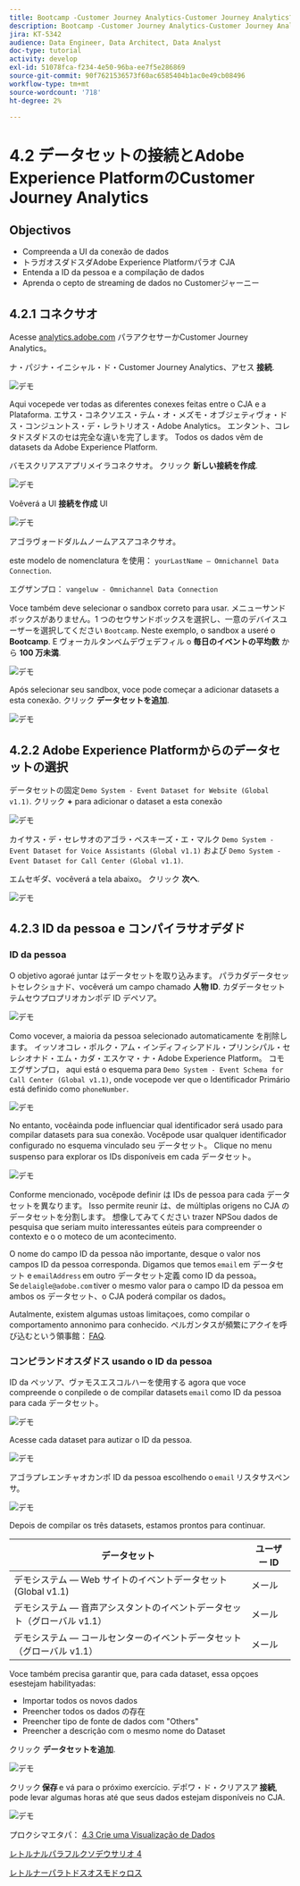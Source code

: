 ```yaml
---
title: Bootcamp -Customer Journey Analytics-Customer Journey AnalyticsでのAdobe Experience Platformデータセットの接続 — ブラジル
description: Bootcamp -Customer Journey Analytics-Customer Journey AnalyticsでのAdobe Experience Platformデータセットの接続 — ブラジル
jira: KT-5342
audience: Data Engineer, Data Architect, Data Analyst
doc-type: tutorial
activity: develop
exl-id: 51078fca-f234-4e50-96ba-ee7f5e286869
source-git-commit: 90f7621536573f60ac6585404b1ac0e49cb08496
workflow-type: tm+mt
source-wordcount: '718'
ht-degree: 2%

---
```


# 4.2 データセットの接続とAdobe Experience PlatformのCustomer Journey Analytics

## Objectivos

- Compreenda a UI da conexão de dados
- トラガオスダドスダAdobe Experience Platformパラオ CJA
- Entenda a ID da pessoa e a compilação de dados
- Aprenda o cepto de streaming de dados no Customerジャーニー

## 4.2.1 コネクサオ

Acesse [analytics.adobe.com](https://analytics.adobe.com) パラアクセサーかCustomer Journey Analytics。

ナ・パジナ・イニシャル・ド・Customer Journey Analytics、アセス **接続**.

![デモ](./images/cja2.png)

Aqui vocepede ver todas as diferentes conexes feitas entre o CJA e a Plataforma. エサス・コネクソエス・テム・オ・メズモ・オブジェティヴォ・ドス・コンジュントス・デ・レラトリオス・Adobe Analytics。 エンタント、コレタドスダドスのセは完全な違いを完了します。 Todos os dados vêm de datasets da Adobe Experience Platform.

バモスクリアスアプリメイラコネクサオ。 クリック **新しい接続を作成**.

![デモ](./images/cja4.png)

Voêverá a UI **接続を作成** UI

![デモ](./images/cja5.png)

アゴラヴォードダルムノームアスアコネクサオ。

este modelo de nomenclatura を使用： `yourLastName – Omnichannel Data Connection`.

エグザンプロ： `vangeluw - Omnichannel Data Connection`

Voce também deve selecionar o sandbox correto para usar. メニューサンドボックスがありません。1 つのセウサンドボックスを選択し、一意のデバイスユーザーを選択してください `Bootcamp`. Neste exemplo, o sandbox a useré o **Bootcamp**. E ヴォーカルタンベムデヴェデフィル o **毎日のイベントの平均数** から **100 万未満**.

![デモ](./images/cjasb.png)

Após selecionar seu sandbox, voce pode começar a adicionar datasets a esta conexão. クリック **データセットを追加**.

![デモ](./images/cjasb1.png)

## 4.2.2 Adobe Experience Platformからのデータセットの選択

データセットの固定 `Demo System - Event Dataset for Website (Global v1.1)`. クリック **+** para adicionar o dataset a esta conexão

![デモ](./images/cja7.png)

カイサス・デ・セレサオのアゴラ・ペスキーズ・エ・マルク `Demo System - Event Dataset for Voice Assistants (Global v1.1)` および `Demo System - Event Dataset for Call Center (Global v1.1)`.

エムセギダ、vocêverá a tela abaixo。 クリック **次へ**.

![デモ](./images/cja9.png)

## 4.2.3 ID da pessoa e コンパイラサオデダド

### ID da pessoa

O objetivo agoraé juntar はデータセットを取り込みます。 パラカダデータセットセレクショナド、vocêverá um campo chamado **人物 ID**. カダデータセットテムセウプロプリオカンポデ ID デペソア。

![デモ](./images/cja11.png)

Como vocever, a maioria da pessoa selecionado automaticamente を削除します。 イッソオコレ・ポルク・アム・インディフィシアドル・プリンシパル・セレシオナド・エム・カダ・エスケマ・ナ・Adobe Experience Platform。 コモエグザンプロ， aqui está o esquema para `Demo System - Event Schema for Call Center (Global v1.1)`, onde vocepode ver que o Identificador Primário está definido como `phoneNumber`.

![デモ](./images/cja13.png)

No entanto, vocêainda pode influenciar qual identificador será usado para compilar datasets para sua conexão. Vocêpode usar qualquer identificador configurado no esquema vinculado seu データセット。 Clique no menu suspenso para explorar os IDs disponíveis em cada データセット。

![デモ](./images/cja14.png)

Conforme mencionado, vocêpode definir は IDs de pessoa para cada データセットを異なります。 Isso permite reunir は、de múltiplas origens no CJA のデータセットを分割します。 想像してみてください trazer NPSou dados de pesquisa que seriam muito interessantes eúteis para compreender o contexto e o o moteco de um acontecimento.

O nome do campo ID da pessoa não importante, desque o valor nos campos ID da pessoa corresponda. Digamos que temos `email` em データセット e `emailAddress` em outro データセット定義 como ID da pessoa。 Se `delaigle@adobe.com` tiver o mesmo valor para o campo ID da pessoa em ambos os データセット、o CJA poderá compilar os dados。

Autalmente, existem algumas ustoas limitaçoes, como compilar o comportamento annonimo para conhecido. ペルガンタスが頻繁にアクイを呼び込むという領事館： [FAQ](https://experienceleague.adobe.com/docs/analytics-platform/using/cja-overview/cja-faq.html?lang=ja).


### コンピランドオスダドス usando o ID da pessoa

ID da ペッソア、ヴァモスエスコルハーを使用する agora que voce compreende o conpilede o de compilar datasets `email` como ID da pessoa para cada データセット。

![デモ](./images/cja15.png)

Acesse cada dataset para autizar o ID da pessoa.

![デモ](./images/cja12a.png)

アゴラプレエンチャオカンポ ID da pessoa escolhendo o `email` リスタサスペンサ。

![デモ](./images/cja17.png)

Depois de compilar os três datasets, estamos prontos para continuar.

| データセット | ユーザー ID |
| ----------------- |-------------| 
| デモシステム — Web サイトのイベントデータセット (Global v1.1) | メール |
| デモシステム — 音声アシスタントのイベントデータセット（グローバル v1.1） | メール |
| デモシステム — コールセンターのイベントデータセット（グローバル v1.1） | メール |

Voce também precisa garantir que, para cada dataset, essa opçoes esestejam habilityadas:

- Importar todos os novos dados
- Preencher todos os dados の存在
- Preencher tipo de fonte de dados com &quot;Others&quot;
- Preencher a descrição com o mesmo nome do Dataset

クリック **データセットを追加**.

![デモ](./images/cja16.png)

クリック **保存** e vá para o próximo exercício. デポワ・ド・クリアスア **接続**, pode levar algumas horas até que seus dados estejam disponíveis no CJA.

![デモ](./images/cja20.png)

プロクシマエタパ： [4.3 Crie uma Visualização de Dados](./ex3.md)

[レトルナルパラフルクソデウサリオ 4](./uc4.md)

[レトルナーパラトドスオスモドゥロス](./../../overview.md)

